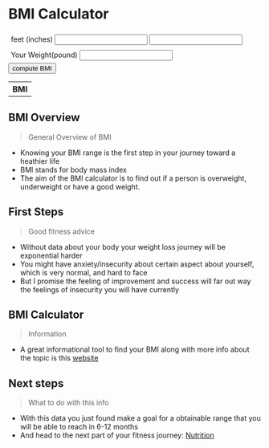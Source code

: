 <!--Login Frontmatter-->
<body>
    <script src="{{ '/assets/css/bmi.js' | relative_url }}"></script>
    <h1 id="calc">BMI Calculator</h1>
    <div style="padding:5px">
        <label for="feet">feet</label>
        <label for="inches">(inches)</label>
        <input id="feet" type="text">
        <input id = "inches" type="text">
    </div>
    <div style="padding:5px">
        <label for="weight">Your Weight(pound)</label>
        <input id="weight" type="text">
    </div>
    <div>
        <input type="button" value ="compute BMI" onclick = "bmi()">
    </div>
    <div id="result"></div>
<table id="bmiDisplay">
  <tr>
    <th>BMI</th>
  </tr>
</table>
<script>
  function create_User(){
    // extract data from inputs
    const name = document.getElementById("name").value;
    const email = document.getElementById("email").value;
    const password = document.getElementById("password").value;
    const phone = document.getElementById("phone").value;
    const requestOptions = {
        method: 'POST',
        headers: {
            'Content-Type': 'application/json',
            'Authorization': 'Bearer my-token',
        },
    };
    //url for Create API
    const url='/crud_api/create/' + name + '/' + email+ '/' + password + '/' + phone;
    //Async fetch API call to the database to create a new user
    fetch(url, requestOptions).then(response => {
        // prepare HTML search result container for new output
        const resultContainer = document.getElementById("result");
        // trap error response from Web API
        if (response.status !== 200) {
            const errorMsg = 'Database response error: ' + response.status;
            console.log(errorMsg);
            // Email must be unique, no duplicates allowed
            document.getElementById("pswError").innerHTML =
                "Email already exists in the table";
            return;
        }
        // response contains valid result
        response.json().then(data => {
            console.log(data);
            //add a table row for the new/created userId
            const tr = document.createElement("tr");
            for (let key in data) {
                if (key !== 'query') {
                    //create a DOM element for the data(cells) in table rows
                    const td = document.createElement("td");
                    console.log(data[key]);
                    //truncate the displayed password to length 20
                    if (key === 'password'){
                        td.innerHTML = data[key].substring(0,17)+"...";
                    }
                    else{
                        td.innerHTML = data[key];}
                    //add the DOM data element to the row
                    tr.appendChild(td);
                }
            }
            //append the DOM row to the table
            table.appendChild(tr);
        })
    })
}
const weightHeightData = [
  { weight: 150, height: 68 },
  { weight: 175, height: 72 },
  { weight: 200, height: 76 }
];

function calculateBMI(weight, height) {
  const bmi = weight / (height * height);
  return bmi;
}

const BMIs = weightHeightData.map(data => {
  const bmi = calculateBMI(data.weight, data.height);
  return bmi.toFixed(1);
});

const table = document.createElement("table");

const headerRow = document.createElement("tr");
const headerCell = document.createElement("th");
headerCell.innerText = "BMI";
headerRow.appendChild(headerCell);
table.appendChild(headerRow);

BMIs.forEach(bmi => {
  const row = document.createElement("tr");
  const cell = document.createElement("td");
  cell.innerText = bmi;
  row.appendChild(cell);
  table.appendChild(row);
});

document.body.appendChild(table);
</html>
</script>


<script>
<form action="create_User()">
    <p><label>
        Name:
        <input type="text" name="name" id="name" required>
    </label></p>
    <p><label>
        User ID:
        <input type="text" name="uid" id="uid" required>
    </label></p>
    <p><label>
        Password:
        <input type="password" name="password" id="password" required>
        Verify Password:
        <input type="password" name="passwordV" id="passwordV" required>
    </label></p>
    <p><label>
        Phone:
        <input type="tel" name="phone_num" id="phone_num"
            pattern="[0-9]{3}-[0-9]{3}-[0-9]{4}"
            placeholder="999-999-9999">
    </label></p>
    <p><label>
        Birthday:
        <input type="date" name="dob" id="dob">
    </label></p>
    <p>
        <button>Create</button>
    </p>
</form>
</script>

## BMI Overview
> General Overview of BMI
- Knowing your BMI range is the first step in your journey toward a heathier life
- BMI stands for body mass index
- The aim of the BMI calculator is to find out if a person is overweight, underweight or have a good weight.

## First Steps
> Good fitness advice
- Without data about your body your weight loss journey will be exponential harder
- You might have anxiety/insecurity about certain aspect about yourself, which is very normal, and hard to face
- But I promise the feeling of improvement and success will far out way the feelings of insecurity you will have currently

## BMI Calculator
> Information
- A great informational tool to find your BMI along with more info about the topic is this [website](https://www.calculator.net/bmi-calculator.html)

## Next steps
> What to do with this info
- With this data you just found make a goal for a obtainable range that you will be able to reach in 6-12 months
- And head to the next part of your fitness journey: [Nutrition](https://jakewarren2414.github.io/dolphins2/food)
<div style="padding: 150px;">
</div>
